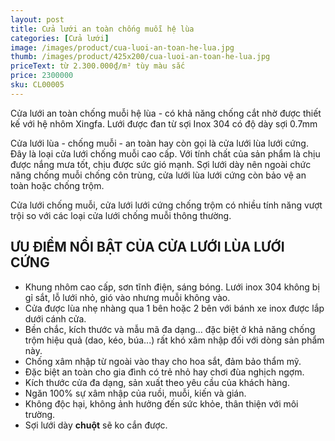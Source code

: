 ```yaml
---
layout: post
title: Cửa lưới an toàn chống muỗi hệ lùa
categories: [Cửa lưới]
image: /images/product/cua-luoi-an-toan-he-lua.jpg
thumb: /images/product/425x200/cua-luoi-an-toan-he-lua.jpg
priceText: từ 2.300.000₫/m² tùy màu sắc
price: 2300000
sku: CL00005
---
```


Cửa lưới an toàn chống muỗi hệ lùa - có khả năng chống cắt nhờ được thiết kế với hệ nhôm Xingfa. Lưới được đan từ sợi Inox 304 có độ dày sợi 0.7mm

Cửa lưới lùa - chống muỗi - an toàn hay còn gọi là cửa lưới lùa lưới cứng. Đây là loại cửa lưới chống muỗi cao cấp. Với tính chất của sản phẩm là chịu được nắng mưa tốt, chịu được sức gió mạnh. Sợi lưới dày nên ngoài chức năng chống muỗi chống côn trùng, cửa lưới lùa lưới cứng còn bảo vệ an toàn hoặc chống trộm.

Cửa lưới chống muỗi, cửa lưới lưới cứng chống trộm có nhiều tính năng vượt trội so với các loại cửa lưới chống muỗi thông thường.

## ƯU ĐIỂM NỔI BẬT CỦA CỬA LƯỚI LÙA LƯỚI CỨNG
- Khung nhôm cao cấp, sơn tĩnh điện, sáng bóng. Lưới inox 304 không bị gỉ sắt, lỗ lưới nhỏ, gió vào nhưng muỗi không vào.
- Cửa được lùa nhẹ nhàng qua 1 bên hoặc 2 bên với bánh xe inox được lắp dưới cánh cửa.
- Bền chắc, kích thước và mẫu mã đa dạng... đặc biệt ở khả năng chống trộm hiệu quả (dao, kéo, búa...) rất khó xâm nhập đối với dòng sản phẩm này.
- Chống xâm nhập từ ngoài vào thay cho hoa sắt, đảm bảo thẩm mỹ.
- Đặc biệt an toàn cho gia đình có trẻ nhỏ hay chơi đùa nghịch ngợm.
- Kích thước cửa đa dạng, sản xuất theo yêu cầu của khách hàng.
- Ngăn 100% sự xâm nhập của ruồi, muỗi, kiến và gián.
- Không độc hại, không ảnh hưởng đến sức khỏe, thân thiện với môi trường.
- Sợi lưới dày **chuột** sẽ ko cắn được.
